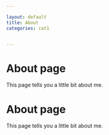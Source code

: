 ```yaml
---

layout: default
title: About
categories: cat1


---
```


# About page

This page tells you a little bit about me.
# About page

This page tells you a little bit about me.